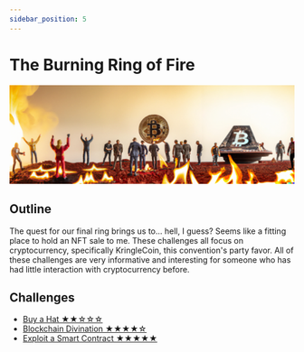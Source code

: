 ```yaml
---
sidebar_position: 5
---
```

# The Burning Ring of Fire
![A cryptocurrency convention held in hell](./assets/img/splash_art.png)

## Outline

The quest for our final ring brings us to... hell, I guess? Seems like a fitting place to hold an NFT sale to me. These challenges all focus on cryptocurrency, specifically KringleCoin, this convention's party favor. All of these challenges are very informative and interesting for someone who has had little interaction with cryptocurrency before.

## Challenges

* [Buy a Hat ★★☆☆☆](./buy_a_hat.md)
* [Blockchain Divination ★★★★☆](./blockchain_divination.md)
* [Exploit a Smart Contract ★★★★★](./exploit_a_smart_contract.md)
